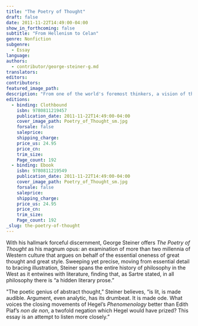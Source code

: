 ```yaml
---
title: "The Poetry of Thought"
draft: false
date: 2011-11-22T14:49:00-04:00
show_in_forthcoming: false
subtitle: "From Hellenism to Celan"
genre: Nonfiction
subgenre:
  - Essay
language:
authors:
  - contributor/george-steiner-g.md
translators:
editors:
contributors:
featured_image_path:
description: "From one of the world's foremost thinkers, a vision of the inseparable nature of Western philosophy and its living language. "
editions:
  - binding: Clothbound
    isbn: 9780811219457
    publication_date: 2011-11-22T14:49:00-04:00
    cover_image_path: Poetry_of_Thought_sm.jpg
    forsale: false
    saleprice:
    shipping_charge:
    price_us: 24.95
    price_cn:
    trim_size:
    Page_count: 192
  - binding: Ebook
    isbn: 9780811219549
    publication_date: 2011-11-22T14:49:00-04:00
    cover_image_path: Poetry_of_Thought_sm.jpg
    forsale: false
    saleprice:
    shipping_charge:
    price_us: 24.95
    price_cn:
    trim_size:
    Page_count: 192
_slug: the-poetry-of-thought
---
```


With his hallmark forceful discernment, George Steiner offers _The Poetry of Thought_ as his magnum opus: an examination of more than two millennia of Western culture that argues on behalf of the essential oneness of great thought and great style. Sweeping yet precise, moving from essential detail to bracing illustration, Steiner spans the entire history of philosophy in the West as it entwines with literature, finding that, as Sartre stated, in all philosophy there is “a hidden literary prose.”

"The poetic genius of abstract thought,” Steiner believes, “is lit, is made audible. Argument, even analytic, has its drumbeat. It is made ode. What voices the closing movements of Hegel’s _Phenomenology_ better than Edith Piaf’s _non de non_, a twofold negation which Hegel would have prized? This essay is an attempt to listen more closely.”

